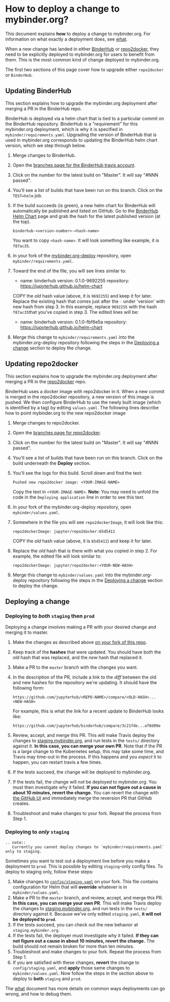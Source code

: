 # How to deploy a change to mybinder.org?

This document explains **how** to deploy a change to mybinder.org.
For information on what exactly a deployment does, see [what](what.html).

When a new change has landed in either [BinderHub](https://github.com/jupyterhub/binderhub)
or [repo2docker](https://github.com/jupyter/repo2docker), they need to be explicitly
deployed to mybinder.org for users to benefit from them. This is the most common kind of
change deployed to mybinder.org.

The first two sections of this page cover how to upgrade either `repo2docker` or
`BinderHub`.

## Updating BinderHub

This section explains how to upgrade the mybinder.org deployment after
merging a PR in the BinderHub repo.

BinderHub is deployed via a helm chart that is tied to a particular commit on the
BinderHub repository. BinderHub is a "requirement" for this mybinder.org deployment,
which is why it is specified in `mybinder/requirements.yaml`. Upgrading the version of BinderHub
that is used in mybinder.org corresponds to updating the BinderHub helm chart version,
which we step through below.

1. Merge changes to BinderHub.
2. Open the [branches page for the BinderHub travis account](https://travis-ci.org/jupyterhub/binderhub/branches).
3. Click on the number for the latest build on "Master". It will say "#NNN passed".
4. You'll see a list of builds that have been run on this branch. Click on the `TEST=helm` job.
5. If the build succeeds (is green), a new helm chart for BinderHub will automatically
   be published and listed on GitHub. Go to the [BinderHub Helm Chart](https://jupyterhub.github.io/helm-chart/#development-releases-binderhub)
   page and grab the hash for the latest published version (at the top).

       binderhub-<version-number>-<hash-name>

   You want to copy `<hash-name>`. It will look something like
   example, it is `f87ac35`.

6. In your fork of the [mybinder.org-deploy](https://github.com/jupyterhub/mybinder.org-deploy)
   repository, open `mybinder/requirements.yaml`.
7. Toward the end of the file, you will see lines similar to:

      - name: binderhub
        version: 0.1.0-9692255
        repository: https://jupyterhub.github.io/helm-chart

   COPY the *old* hash value (above, it is `9692255`) and keep it for later.
   Replace the existing hash that comes just after the `-` under 'version' with new hash
   from step 3. In this example, replace `9692255`  with the hash `f87ac35`that you've
   copied in step 3. The edited lines will be:

      - name: binderhub
        version: 0.1.0-fbf6e5a
        repository: https://jupyterhub.github.io/helm-chart

8. Merge this change to `mybinder/requirements.yaml` into the mybinder.org-deploy
   repository following the steps in the [Deploying a change](#deploying-a-change) section
   to deploy the change.

## Updating repo2docker

This section explains how to upgrade the mybinder.org deployment after
merging a PR in the [repo2docker](https://github.com/jupyterhub/repo2docker) repo.

BinderHub uses a docker image with repo2docker in it. When a new commit is merged in
the repo2docker repository, a new version of this image is pushed. We then configure
BinderHub to use the newly built image (which is identified by a tag) by editing `values.yaml`.
The following lines describe how to point mybinder.org to the new repo2docker image

1. Merge changes to repo2docker.
2. Open the [branches page for repo2docker](https://travis-ci.org/jupyter/repo2docker/branches).
3. Click on the number for the latest build on "Master". It will say "#NNN passed".
4. You'll see a list of builds that have been run on this branch. Click on the
   build underneath the **Deploy** section.
5. You'll see the logs for this build. Scroll down and find the text:

       Pushed new repo2docker image: <YOUR-IMAGE-NAME>

   Copy the text in `<YOUR-IMAGE-NAME>`. **Note**: You may need to unfold the
   code in the `Deploying application` line in order to see this text.
6. In your fork of the mybinder.org-deploy repository, open
   `mybinder/values.yaml`.
7. Somewhere in the file you will see `repo2dockerImage`, it will look like
   this:
   
       repo2dockerImage: jupyter/repo2docker:65d5411
   
   COPY the *old* hash value (above, it is `65d5411`) and keep it for later.
8. Replace the *old* hash that is there with what you copied in step 2.
   For example, the edited file will look similar to:

       repo2dockerImage: jupyter/repo2docker:<YOUR-NEW-HASH>

8. Merge this change to `mybinder/values.yaml` into the mybinder.org-deploy
   repository following the steps in the [Deploying a change](#deploying-a-change) section
   to deploy the change.

## Deploying a change

### Deploying to *both* `staging` then `prod`

Deploying a change involves making a PR with your desired change and merging it to
master.

1. Make the changes as described above [on your fork of this repo](https://github.com/jupyterhub/mybinder.org-deploy).
2. Keep track of the **hashes** that were updated. You should have both the *old* hash that
   was replaced, and the *new* hash that replaced it.
3. Make a PR to the `master` branch with the changes you want.
4. In the description of the PR, include a link to the *diff* between the old and new hashes
   for the repository we're updating. It should have the following form:
   
       https://github.com/jupyterhub/<REPO-NAME>/compare/<OLD-HASH>...<NEW-HASH>
       
   For example, this is what the link for a recent update to BinderHub looks like:
   
       https://github.com/jupyterhub/binderhub/compare/3c21fde...af0d09e
       
5. Review, accept, and merge this PR. This will make Travis deploy the changes
   to [staging.mybinder.org](https://staging.mybinder.org), and run tests in the `tests/`
   directory against it. **In this case, you can merge your own PR**. Note that if the
   PR is a large change to the Kubernetes setup, this may take some time, and Travis may
   time-out in the process. If this happens and you _expect_ it to happen, you can restart
   travis a few times.
6. If the tests succeed, the change will be deployed to mybinder.org.
7. If the tests fail, the change will *not* be deployed to mybinder.org.
   You must then investigate why it failed. **If you can
   not figure out a cause in about 10 minutes, revert the change.**
   You can revert the change with [the GitHub UI](https://help.github.com/articles/reverting-a-pull-request/) and immediately
   merge the reversion PR that GitHub creates.
8. Troubleshoot and make changes to your fork. Repeat the process from Step 1.

### Deploying to *only* `staging`

```eval_rst
.. note::
   Currently you cannot deploy changes to `mybinder/requirements.yaml` only to staging.
```
Sometimes you want to test out a deployment live before you make a deployment
to `prod`. This is possible by editing `staging`-only config files. To deploy
to staging only, follow these steps:

1. Make changes to [`config/staging.yaml`](https://github.com/jupyterhub/mybinder.org-deploy/blob/master/config/staging.yaml)
   on your fork. This file contains configuration for Helm that will **override**
   whatever is in `mybinder/values.yaml`.
2. Make a PR to the `master` branch, and review, accept, and merge this PR.
   **In this case, you can merge your own PR**.
   This will make Travis deploy the changes
   to [staging.mybinder.org](https://staging.mybinder.org), and run tests in the `tests/`
   directory against it. Because we've only edited `staging.yaml`, **it will not
   be deployed to `prod`**.
3. If the tests succeed, you can check out the new behavior at `staging.mybinder.org`.
4. If the tests fail, the deployer must investigate why it failed. **If they can
   not figure out a cause in about 10 minutes, revert the change.**
   The build should not remain broken for more than ten minutes.
5. Troubleshoot and make changes to your fork. Repeat the process from Step 1.
6. If you are satisfied with these changes, **revert** the change to `config/staging.yaml`,
   and **apply** those same changes to `mybinder/values.yaml`. Now follow the
   steps in the section above to deploy to **both** `staging` and `prod`.

The [what](./what.html) document has more details on common ways deployments can go
wrong, and how to debug them.
